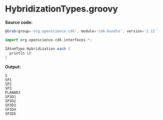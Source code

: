 # HybridizationTypes.groovy
**Source code:**
```groovy
@Grab(group='org.openscience.cdk', module='cdk-bundle', version='2.11')

import org.openscience.cdk.interfaces.*;

IAtomType.Hybridization.each {
  println it
}
```
**Output:**
```plain
S
SP1
SP2
SP3
PLANAR3
SP3D1
SP3D2
SP3D3
SP3D4
SP3D5
```
